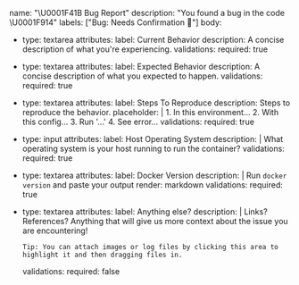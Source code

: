 name: "\U0001F41B Bug Report"
description: "You found a bug in the code \U0001F914"
labels: ["Bug: Needs Confirmation 🧐"]
body:
- type: textarea
  attributes:
    label: Current Behavior
    description: A concise description of what you're experiencing.
  validations:
    required: true
- type: textarea
  attributes:
    label: Expected Behavior
    description: A concise description of what you expected to happen.
  validations:
    required: true
- type: textarea
  attributes:
    label: Steps To Reproduce
    description: Steps to reproduce the behavior.
    placeholder: |
      1. In this environment...
      2. With this config...
      3. Run '...'
      4. See error...
  validations:
    required: true
- type: input
  attributes:
    label: Host Operating System
    description: |
      What operating system is your host running to run the container?
  validations:
    required: true
- type: textarea
  attributes:
    label: Docker Version
    description: |
      Run `docker version` and paste your output
    render: markdown
  validations:
    required: true
- type: textarea
  attributes:
    label: Anything else?
    description: |
      Links? References? Anything that will give us more context about the issue you are encountering!

      Tip: You can attach images or log files by clicking this area to highlight it and then dragging files in.
  validations:
    required: false